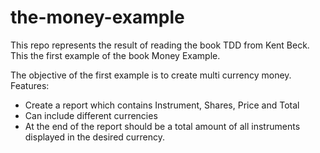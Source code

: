 # the-money-example
This repo represents the result of reading the book TDD from Kent Beck. This the first example of the book Money Example.

The objective of the first example is to create multi currency money.
Features:
- Create a report which contains Instrument, Shares, Price and Total
- Can include different currencies
- At the end of the report should be a total amount of all instruments displayed in the desired currency.


